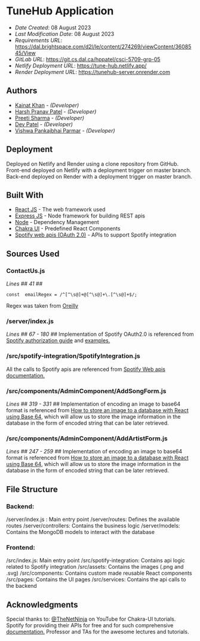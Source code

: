 
# TuneHub Application

* *Date Created*: 08 August 2023
* *Last Modification Date*: 08 August 2023
* *Requirements URL*: <https://dal.brightspace.com/d2l/le/content/274269/viewContent/3608545/View>
* *GitLab URL*: <https://git.cs.dal.ca/hppatel/csci-5709-grp-05>
* *Netlify Deployment URL*: <https://tune-hub.netlify.app/>
* *Render Deployment URL*: <https://tunehub-server.onrender.com>
## Authors

* [Kainat Khan](Kainat@dal.ca) - *(Developer)*
* [Harsh Pranav Patel](hr979846@dal.ca) - *(Developer)*
* [Preeti Sharma](pr233584@dal.ca) - *(Developer)*
* [Dev Patel](dev.patel@dal.ca) - *(Developer)*
* [Vishwa Pankajbhai Parmar](vs623903@dal.ca) - *(Developer)*

## Deployment

Deployed on Netlify and Render using a clone repository from GitHub.
Front-end deployed on Netlify with a deployment trigger on master branch.
Back-end deployed on Render with a deployment trigger on master branch.

## Built With

* [React JS](https://react.dev/) - The web framework used
* [Express JS](https://react.dev/) - Node framework for building REST apis
* [Node](https://nodejs.org/en) - Dependency Management
* [Chakra UI](https://chakra-ui.com/) - Predefined React Components
* [Spotify web apis (OAuth 2.0)](https://developer.spotify.com/documentation/web-api) - APIs to support Spotify integration

## Sources Used
### ContactUs.js
*Lines ## 41 ##*
```
const  emailRegex = /^[^\s@]+@[^\s@]+\.[^\s@]+$/;
```
Regex was taken from [Oreilly](https://www.oreilly.com/library/view/regular-expressions-cookbook/9781449327453/ch04s01.html)

### /server/index.js
*Lines ## 67 - 180 ##*
Implementation of Spotify OAuth2.0 is referenced from [Spotify authorization guide](https://developer.spotify.com/documentation/general/guides/authorization-guide/) and [examples.](https://github.com/spotify/web-api-auth-examples)

### /src/spotify-integration/SpotifyIntegration.js
All the calls to Spotify apis are referenced from [Spotify Web apis documentation.](https://developer.spotify.com/documentation/web-api)

### /src/components/AdminComponent/AddSongForm.js
*Lines ## 319 - 331 ##* 
Implementation of encoding an image to base64 format is referenced from [How to store an image to a database with React using Base 64](https://medium.com/nerd-for-tech/how-to-store-an-image-to-a-database-with-react-using-base-64-9d53147f6c4f), which will allow us to store the image information in the database in the form of encoded string that can be later retrieved.

### /src/components/AdminComponent/AddArtistForm.js
*Lines ## 247 - 259 ##* 
Implementation of encoding an image to base64 format is referenced from [How to store an image to a database with React using Base 64](https://medium.com/nerd-for-tech/how-to-store-an-image-to-a-database-with-react-using-base-64-9d53147f6c4f), which will allow us to store the image information in the database in the form of encoded string that can be later retrieved.

##  File Structure
### Backend:
/server/index.js : Main entry point
/server/routes: Defines the available routes
/server/controllers: Contains the business logic
/server/models: Contains the MongoDB models to interact with the database
### Frontend:
/src/index.js: Main entry point
/src/spotify-integration: Contains api logic related to Spotify integration
/src/assets: Contains the images (.png and .svg)
/src/components: Contains custom made reusable React components
/src/pages: Contains the UI pages
/src/services: Contains the api calls to the backend

## Acknowledgments
Special thanks to:
[@TheNetNinja](https://www.youtube.com/watch?v=iXsM6NkEmFc&list=PL4cUxeGkcC9hcnIeryurNMMcGBHp7AYlP) on YouTube for Chakra-UI tutorials.
Spotify for providing their APIs for free and for such comprehensive [documentation.](https://developer.spotify.com/documentation/web-api)
Professor and TAs for the awesome lectures and tutorials.
